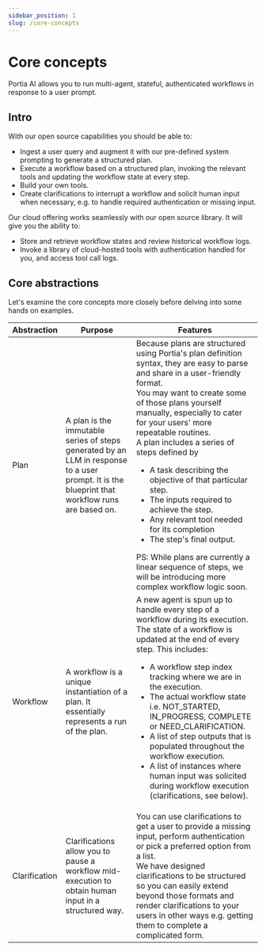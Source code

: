 ```yaml
---
sidebar_position: 1
slug: /core-concepts
---
```


# Core concepts
Portia AI allows you to run multi-agent, stateful, authenticated workflows in response to a user prompt.

## Intro
With our open source capabilities you should be able to:
- Ingest a user query and augment it with our pre-defined system prompting to generate a structured plan.
- Execute a workflow based on a structured plan, invoking the relevant tools and updating the workflow state at every step.
- Build your own tools.
- Create clarifications to interrupt a workflow and solicit human input when necessary, e.g. to handle required authentication or missing input.

Our cloud offering works seamlessly with our open source library. It will give you the ability to:
- Store and retrieve workflow states and review historical workflow logs.
- Invoke a library of cloud-hosted tools with authentication handled for you, and access tool call logs.


## Core abstractions
Let's examine the core concepts more closely before delving into some hands on examples.

| Abstraction | Purpose | Features |
| ----------- | ----------- | ----------- |
| Plan | A plan is the immutable series of steps generated by an LLM in response to a user prompt. It is the blueprint that workflow runs are based on. | Because plans are structured using Portia's plan definition syntax, they are easy to parse and share in a user-friendly format.<br/> You may want to create some of those plans yourself manually, especially to cater for your users' more repeatable routines.<br/> A plan includes a series of steps defined by <ul><li>A task describing the objective of that particular step.</li><li>The inputs required to achieve the step.</li><li>Any relevant tool needed for its completion</li><li>The step's final output.</li></ul> PS: While plans are currently a linear sequence of steps, we will be introducing more complex workflow logic soon. |
| Workflow | A workflow is a unique instantiation of a plan. It essentially represents a run of the plan. | A new agent is spun up to handle every step of a workflow during its execution. The state of a workflow is updated at the end of every step. This includes: <ul><li>A workflow step index tracking where we are in the execution.</li><li>The actual workflow state i.e. NOT_STARTED, IN_PROGRESS, COMPLETE or NEED_CLARIFICATION.</li><li>A list of step outputs that is populated throughout the workflow execution.</li><li>A list of instances where human input was solicited during workflow execution (clarifications, see below).</li></ul> |
| Clarification | Clarifications allow you to pause a workflow mid-execution to obtain human input in a structured way. | You can use clarifications to get a user to provide a missing input, perform authentication or pick a preferred option from a list.<br/> We have designed clarifications to be structured so you can easily extend beyond those formats and render clarifications to your users in other ways e.g. getting them to complete a complicated form.




